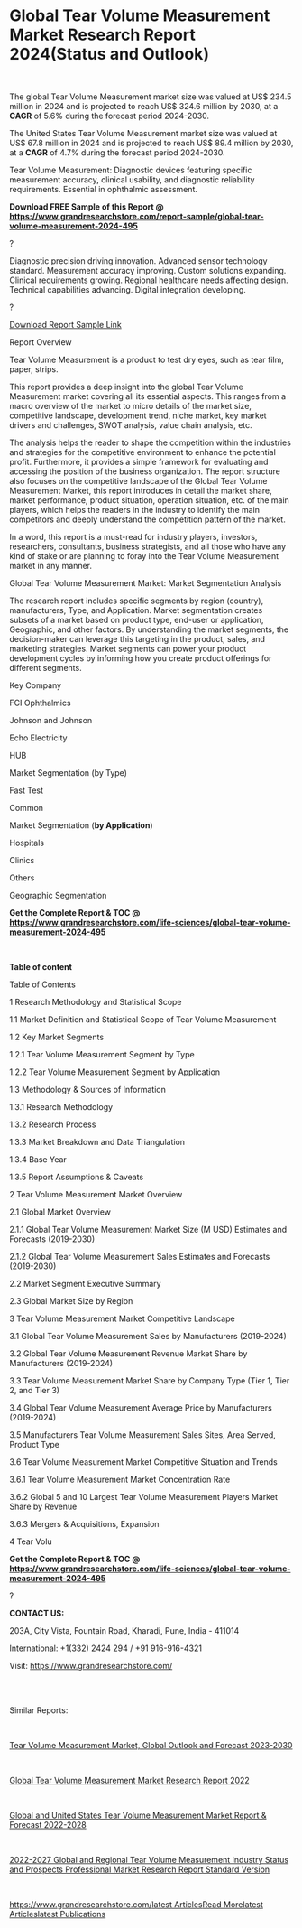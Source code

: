 <h1>Global Tear Volume Measurement Market Research Report 2024(Status and Outlook)</h1><br/><p>The global Tear Volume Measurement market size was valued at US$ 234.5 million in 2024 and is projected to reach US$ 324.6 million by 2030, at a <strong>CAGR</strong> of 5.6% during the forecast period 2024-2030.</p>
 
 
 
 <p>The United States Tear Volume Measurement market size was valued at US$ 67.8 million in 2024 and is projected to reach US$ 89.4 million by 2030, at a <strong>CAGR</strong> of 4.7% during the forecast period 2024-2030.</p>
 
 
 
 <p>Tear Volume Measurement: Diagnostic devices featuring specific measurement accuracy, clinical usability, and diagnostic reliability requirements. Essential in ophthalmic assessment.</p>
 
 
 
 <div><b>Download FREE Sample of this Report @ <a href="https://www.grandresearchstore.com/report-sample/global-tear-volume-measurement-2024-495">https://www.grandresearchstore.com/report-sample/global-tear-volume-measurement-2024-495</a></b></div>
 
 
 
 <p>? </p>
 
 
 
 <p>Diagnostic precision driving innovation. Advanced sensor technology standard. Measurement accuracy improving. Custom solutions expanding. Clinical requirements growing. Regional healthcare needs affecting design. Technical capabilities advancing. Digital integration developing.</p>
 
 
 
 <p>? </p>
 
 
 
 <p><a href="https://www.grandresearchstore.com/mr-admin/report-sample/global-tear-volume-measurement-2024-495">Download Report Sample Link</a></p>
 
 
 
 <p>Report Overview</p>
 
 
 
 <p>Tear Volume Measurement is a product to test dry eyes, such as tear film, paper, strips.</p>
 
 
 
 <p>This report provides a deep insight into the global Tear Volume Measurement market covering all its essential aspects. This ranges from a macro overview of the market to micro details of the market size, competitive landscape, development trend, niche market, key market drivers and challenges, SWOT analysis, value chain analysis, etc.</p>
 
 
 
 <p>The analysis helps the reader to shape the competition within the industries and strategies for the competitive environment to enhance the potential profit. Furthermore, it provides a simple framework for evaluating and accessing the position of the business organization. The report structure also focuses on the competitive landscape of the Global Tear Volume Measurement Market, this report introduces in detail the market share, market performance, product situation, operation situation, etc. of the main players, which helps the readers in the industry to identify the main competitors and deeply understand the competition pattern of the market.</p>
 
 
 
 <p>In a word, this report is a must-read for industry players, investors, researchers, consultants, business strategists, and all those who have any kind of stake or are planning to foray into the Tear Volume Measurement market in any manner.</p>
 
 
 
 <p>Global Tear Volume Measurement Market: Market Segmentation Analysis</p>
 
 
 
 <p>The research report includes specific segments by region (country), manufacturers, Type, and Application. Market segmentation creates subsets of a market based on product type, end-user or application, Geographic, and other factors. By understanding the market segments, the decision-maker can leverage this targeting in the product, sales, and marketing strategies. Market segments can power your product development cycles by informing how you create product offerings for different segments.</p>
 
 
 
 <p>Key Company</p>
 
 
 
 <p>FCI Ophthalmics</p>
 
 
 
 <p>Johnson and Johnson</p>
 
 
 
 <p>Echo Electricity</p>
 
 
 
 <p>HUB</p>
 
 
 
 <p>Market Segmentation (by Type)</p>
 
 
 
 <p>Fast Test</p>
 
 
 
 <p>Common</p>
 
 
 
 <p>Market Segmentation (<strong>by Application</strong>)</p>
 
 
 
 <p>Hospitals</p>
 
 
 
 <p>Clinics</p>
 
 
 
 <p>Others</p>
 
 
 
 <p>Geographic Segmentation</p>
 
 
 
 <div><b>Get the Complete Report & TOC @ <a href="https://www.grandresearchstore.com/life-sciences/global-tear-volume-measurement-2024-495">https://www.grandresearchstore.com/life-sciences/global-tear-volume-measurement-2024-495</a></b></div>
 
 
 
 <p><br />
 
 <b>Table of content</b></p>
 
 
 
 <p>Table of Contents<br />
 
 1 Research Methodology and Statistical Scope<br />
 
 1.1 Market Definition and Statistical Scope of Tear Volume Measurement<br />
 
 1.2 Key Market Segments<br />
 
 1.2.1 Tear Volume Measurement Segment by Type<br />
 
 1.2.2 Tear Volume Measurement Segment by Application<br />
 
 1.3 Methodology & Sources of Information<br />
 
 1.3.1 Research Methodology<br />
 
 1.3.2 Research Process<br />
 
 1.3.3 Market Breakdown and Data Triangulation<br />
 
 1.3.4 Base Year<br />
 
 1.3.5 Report Assumptions & Caveats<br />
 
 2 Tear Volume Measurement Market Overview<br />
 
 2.1 Global Market Overview<br />
 
 2.1.1 Global Tear Volume Measurement Market Size (M USD) Estimates and Forecasts (2019-2030)<br />
 
 2.1.2 Global Tear Volume Measurement Sales Estimates and Forecasts (2019-2030)<br />
 
 2.2 Market Segment Executive Summary<br />
 
 2.3 Global Market Size by Region<br />
 
 3 Tear Volume Measurement Market Competitive Landscape<br />
 
 3.1 Global Tear Volume Measurement Sales by Manufacturers (2019-2024)<br />
 
 3.2 Global Tear Volume Measurement Revenue Market Share by Manufacturers (2019-2024)<br />
 
 3.3 Tear Volume Measurement Market Share by Company Type (Tier 1, Tier 2, and Tier 3)<br />
 
 3.4 Global Tear Volume Measurement Average Price by Manufacturers (2019-2024)<br />
 
 3.5 Manufacturers Tear Volume Measurement Sales Sites, Area Served, Product Type<br />
 
 3.6 Tear Volume Measurement Market Competitive Situation and Trends<br />
 
 3.6.1 Tear Volume Measurement Market Concentration Rate<br />
 
 3.6.2 Global 5 and 10 Largest Tear Volume Measurement Players Market Share by Revenue<br />
 
 3.6.3 Mergers & Acquisitions, Expansion<br />
 
 4 Tear Volu</p>
 
 
 
 <div><b>Get the Complete Report & TOC @ <a href="https://www.grandresearchstore.com/life-sciences/global-tear-volume-measurement-2024-495">https://www.grandresearchstore.com/life-sciences/global-tear-volume-measurement-2024-495</a></b></div>
 
 
 
 <p>? </p>
 
 
 
 <p><b>CONTACT US:</b><br />
 
 203A, City Vista, Fountain Road, Kharadi, Pune, India - 411014<br />
 
 International: +1(332) 2424 294 / +91 916-916-4321<br />
 
 Visit: <a href="https://www.grandresearchstore.com/">https://www.grandresearchstore.com/</a><br />
 
 <br />
 
 <br />
 
 Similar Reports:<br />
 
 <br />
 
 <a href="https://www.grandresearchstore.com/life-sciences/global-tear-volume-measurement-forecast-2023-2030-620">Tear Volume Measurement Market, Global Outlook and Forecast 2023-2030</a><br />
 
 <br />
 
 <a href="https://www.grandresearchstore.com/life-sciences/global-tear-volume-measurement-2022-443">Global Tear Volume Measurement Market Research Report 2022</a><br />
 
 <br />
 
 <a href="https://www.grandresearchstore.com/life-sciences/global-united-states-tear-volume-measurement-2022-2028-188">Global and United States Tear Volume Measurement Market Report & Forecast 2022-2028</a><br />
 
 <br />
 
 <a href="https://www.grandresearchstore.com/life-sciences/global-regional-tear-volume-measurement-2022-2027-168">2022-2027 Global and Regional Tear Volume Measurement Industry Status and Prospects Professional Market Research Report Standard Version</a><br />
 
 <br />
 
 <a href="https://gyeongbokgung.com">https://www.grandresearchstore.com/</a><a href="https://hallyeomaritime.com">latest Articles</a><a href="https://jingwansa.com">Read More</a><a href="https://nguoiviet.jp/">latest Articles</a><a href="https://www.intelmarketresearch.com/">latest Publications</a></p>